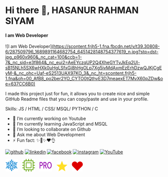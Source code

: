 # Hi there 👋, HASANUR RAHMAN SIYAM
#### I am Web Developer
![I am Web Developer][(https://scontent.frjh5-1.fna.fbcdn.net/v/t39.30808-6/287509796_1689891164682754_6451428148754377619_n.jpg?stp=dst-jpg_p960x960&_nc_cat=100&ccb=1-7&_nc_sid=e3f864&_nc_eui2=AeEYczqUP2Q4XheGYTvJkEq2Ul-sB15NLh5SX6wHXk0uHgLSfxGi8hHgOLp7Xg5ivMdAxmEzErhDzwQJKjCgEyM-&_nc_ohc=Uaf-eS2513UAX97KO_3&_nc_ht=scontent.frjh5-1.fna&oh=00_AfB8_po2ber2YO_CYTO0tQthvE3D7meaexET7MvX60pZDw&oe=637CC6B0)](https://scontent.frjh5-1.fna.fbcdn.net/v/t39.30808-6/320399841_620808433130124_3154351838841511895_n.jpg?_nc_cat=108&ccb=1-7&_nc_sid=e3f864&_nc_eui2=AeHzlTYXN4CT32oBkEy-Afh8k1pyMDTNpe2TWnIwNM2l7UBNF84qgIMfV_RsYaW6crQoSTFC7K7jxC3LvMqhH_vG&_nc_ohc=nZuFTbJbs70AX8fMqA1&_nc_ht=scontent.frjh5-1.fna&oh=00_AfCfLKf3ZbPCePznmJ5IOcMQ3hq4nCQzAdU7WJ4HI5K9CQ&oe=63A9F408)

I made this project just for fun, it allows you to create nice and simple GitHub Readme files that you can copy/paste and use in your profile.

Skills: JS / HTML / CSS/ MSQL/ PYTHON / C

- 🔭 I’m currently working on Youtube 
- 🌱 I’m currently learning JavaScript and MSQL 
- 👯 I’m looking to collaborate on Github 
- 💬 Ask me about Web Development 
- ⚡ Fun fact: ✨👀✨❤👌 


[<img src='https://cdn.jsdelivr.net/npm/simple-icons@3.0.1/icons/github.svg' alt='github' height='40'>](https://github.com/https://github.com/infohasansiyam)  [<img src='https://cdn.jsdelivr.net/npm/simple-icons@3.0.1/icons/linkedin.svg' alt='linkedin' height='40'>](https://www.linkedin.com/in/https://www.linkedin.com/in/md-hasanur-rahman-81a435240//)  [<img src='https://cdn.jsdelivr.net/npm/simple-icons@3.0.1/icons/facebook.svg' alt='facebook' height='40'>](https://www.facebook.com/https://www.facebook.com/hasanurrahman.siyam/)  [<img src='https://cdn.jsdelivr.net/npm/simple-icons@3.0.1/icons/instagram.svg' alt='instagram' height='40'>](https://www.instagram.com/https://www.instagram.com/rahadsiyam//)  [<img src='https://cdn.jsdelivr.net/npm/simple-icons@3.0.1/icons/youtube.svg' alt='YouTube' height='40'>](https://www.youtube.com/channel/https://studio.youtube.com/channel/UC2WLkbyezPyx1vl0S_VRecw/videos/upload?filter=%5B%5D&sort=%7B%22columnType%22%3A%22date%22%2C%22sortOrder%22%3A%22DESCENDING%22%7D)  

<a href='https://archiveprogram.github.com/'><img src='https://raw.githubusercontent.com/acervenky/animated-github-badges/master/assets/acbadge.gif' width='40' height='40'></a> <a href='https://docs.github.com/en/developers'><img src='https://raw.githubusercontent.com/acervenky/animated-github-badges/master/assets/devbadge.gif' width='40' height='40'></a> <a href='https://github.com/pricing'><img src='https://raw.githubusercontent.com/acervenky/animated-github-badges/master/assets/pro.gif' width='40' height='40'></a> <a href='https://stars.github.com/'><img src='https://raw.githubusercontent.com/acervenky/animated-github-badges/master/assets/starbadge.gif' width='35' height='35'></a> <a href='https://docs.github.com/en/github/supporting-the-open-source-community-with-github-sponsors'><img src='https://raw.githubusercontent.com/acervenky/animated-github-badges/master/assets/sponsorbadge.gif' width='35' height='35'></a> 

